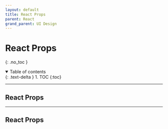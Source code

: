 ```yaml
---
layout: default
title: React Props
parent: React
grand_parent: UI Design
---
```



# React Props

{: .no_toc }

<details open markdown="block">
  <summary>
    Table of contents
  </summary>
  {: .text-delta }
1. TOC
{:toc}
</details>

 
---

## React Props

 
---

## React Props

 
